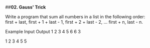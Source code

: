 ##**02. Gauss' Trick**

Write a program that sum all numbers in a list in the following order: <br>
first + last, first + 1 + last - 1, first + 2 + last - 2, … first + n, last - n.

Example
Input        	    Output
1 2 3 4 5	    6 6 3

1 2 3 4     	    5 5

